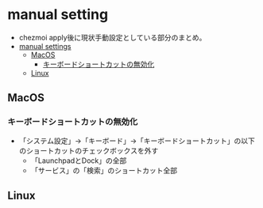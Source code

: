 # manual setting

- chezmoi apply後に現状手動設定としている部分のまとめ。
- [manual settings](#manual-setting)
  - [MacOS](#macos)
    - [キーボードショートカットの無効化](#キーボードショートカットの無効化)
  - [Linux](#linux)

## MacOS

### キーボードショートカットの無効化

- 「システム設定」→「キーボード」→「キーボードショートカット」の以下のショートカットのチェックボックスを外す
  - 「LaunchpadとDock」の全部
  - 「サービス」の「検索」のショートカット全部

## Linux
